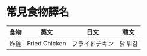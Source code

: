 # 常見食物譯名

|食物|英文          |日文        |韓文    |
|----|-------------|------------|-------|
|炸雞|Fried Chicken|フライドチキン|닭 튀김|
